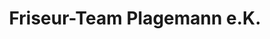 ---
title: "Friseur-Team Plagemann e.K."
url: /emsdetten/friseur-team-plagemann-e-k/
shop: Friseur
---
